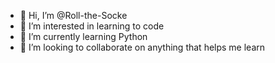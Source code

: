 - 👋 Hi, I’m @Roll-the-Socke
- 👀 I’m interested in learning to code
- 🌱 I’m currently learning Python
- 💞️ I’m looking to collaborate on anything that helps me learn

<!---
Roll-the-Socke/Roll-the-Socke is a ✨ special ✨ repository because its `README.md` (this file) appears on your GitHub profile.
You can click the Preview link to take a look at your changes.
--->
